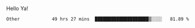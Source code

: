 Hello Ya!

<!--START_SECTION:waka-->

```text
Other            49 hrs 27 mins  ████████████████████▒░░░░   81.89 %
```

<!--END_SECTION:waka-->
